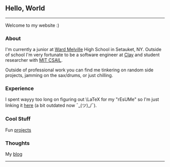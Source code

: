 ## Hello, World

---

Welcome to my website :)

### About

I'm currently a junior at [Ward Melville](http://www.threevillagecsd.org/schools/ward_melville_high_school) High School in Setauket, NY. Outside of school I'm very fortunate to be a software engineer at [Clay](https://clay.run/) and student researcher with [MIT CSAIL](https://www.csail.mit.edu/).

Outside of professional work you can find me tinkering on random side projects, jamming on the sax/drums, or just chilling.

### Experience

I spent wayyy too long on figuring out \LaTeX for my "rEsUMe" so I'm just linking it [here](/pdf/resume.pdf) (a bit outdated now ¯\_(ツ)_/¯).

### Cool Stuff

Fun [projects](/projects)

### Thoughts

My [blog](/blog)

---
